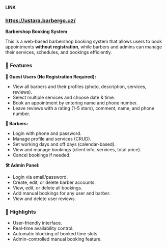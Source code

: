 
**LINK**
### https://ustara.barbergo.uz/ ###


**Barbershop Booking System**

This is a web-based barbershop booking system that allows users to book appointments **without registration**, while barbers and admins can manage their services, schedules, and bookings efficiently.

### 🔑 Features

**👤 Guest Users (No Registration Required):**

* View all barbers and their profiles (photo, description, services, reviews).
* Select multiple services and choose date & time.
* Book an appointment by entering name and phone number.
* Leave reviews with a rating (1–5 stars), comment, name, and phone number.

**💈 Barbers:**

* Login with phone and password.
* Manage profile and services (CRUD).
* Set working days and off days (calendar-based).
* View and manage bookings (client info, services, total price).
* Cancel bookings if needed.

**🛠 Admin Panel:**

* Login via email/password.
* Create, edit, or delete barber accounts.
* View, edit, or delete all bookings.
* Add manual bookings for any user and barber.
* View and delete user reviews.

### 📌 Highlights

* User-friendly interface.
* Real-time availability control.
* Automatic blocking of booked time slots.
* Admin-controlled manual booking feature.
